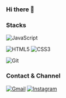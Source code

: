 ### Hi there 👋

### Stacks
![JavaScript](https://img.shields.io/badge/JavaScript-F7DF1E?style=flat-square&logo=JavaScript&logoColor=black)

![HTML5](https://img.shields.io/badge/HTML5-E34F26?style=flat-square&logo=HTML5&logoColor=white)
![CSS3](https://img.shields.io/badge/CSS3-1572B6?style=flat-square&logo=CSS3&logoColor=white)

![Git](https://img.shields.io/badge/Git-#F05032?style=flat-square&logo=Git&logoColor=white)

### Contact & Channel
[![Gmail](https://img.shields.io/badge/Mail-EA4335?style=flat-square&logo=Gmail&logoColor=white)](mailto:jeontaehyun0203@gmail.com)
[![Instagram](https://img.shields.io/badge/Instagram-E4405F?style=flat-square&logo=Instagram&logoColor=white)](https://www.instagram.com/jeontaehyun0203/)


